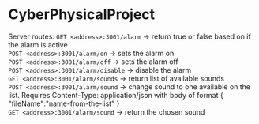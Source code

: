 # CyberPhysicalProject
Server routes:
`GET <address>:3001/alarm` -> return true or false based on if the alarm is active<br>
`POST <address>:3001/alarm/on` -> sets the alarm on<br>
`POST <address>:3001/alarm/off` -> sets the alarm off<br>
`POST <address>:3001/alarm/disable` -> disable the alarm<br>
`GET <address>:3001/alarm/sounds` -> return list of available sounds<br>
`POST <address>:3001/alarm/sound` -> change sound to one available on the list. Requires Content-Type: application/json with body of format { "fileName":"name-from-the-list" }<br>
`GET <address>:3001/alarm/sound` -> return the chosen sound <br>
